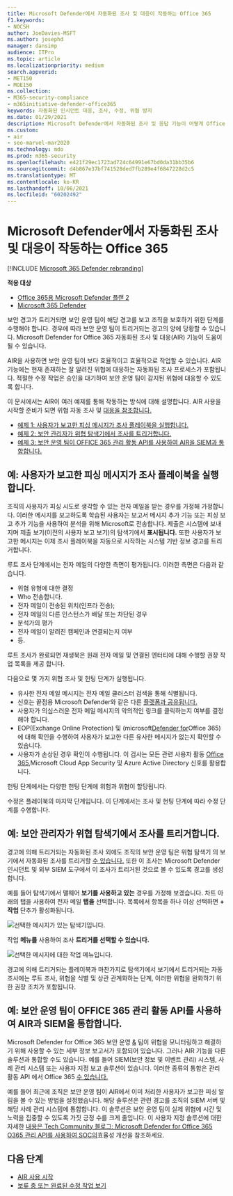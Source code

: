 ```yaml
---
title: Microsoft Defender에서 자동화된 조사 및 대응이 작동하는 Office 365
f1.keywords:
- NOCSH
author: JoeDavies-MSFT
ms.author: josephd
manager: dansimp
audience: ITPro
ms.topic: article
ms.localizationpriority: medium
search.appverid:
- MET150
- MOE150
ms.collection:
- M365-security-compliance
- m365initiative-defender-office365
keywords: 자동화된 인시던트 대응, 조사, 수정, 위협 방지
ms.date: 01/29/2021
description: Microsoft Defender에서 자동화된 조사 및 응답 기능이 어떻게 Office 365
ms.custom:
- air
- seo-marvel-mar2020
ms.technology: mdo
ms.prod: m365-security
ms.openlocfilehash: e421f29ec1723ad724c64991e67bd0da31bb35b6
ms.sourcegitcommit: d4b867e37bf741528ded7fb289e4f6847228d2c5
ms.translationtype: MT
ms.contentlocale: ko-KR
ms.lasthandoff: 10/06/2021
ms.locfileid: "60202492"
---
```

# <a name="how-automated-investigation-and-response-works-in-microsoft-defender-for-office-365"></a>Microsoft Defender에서 자동화된 조사 및 대응이 작동하는 Office 365

[!INCLUDE [Microsoft 365 Defender rebranding](../includes/microsoft-defender-for-office.md)]

**적용 대상**
- [Office 365용 Microsoft Defender 플랜 2](defender-for-office-365.md)
- [Microsoft 365 Defender](../defender/microsoft-365-defender.md)

보안 경고가 트리거되면 보안 운영 팀이 해당 경고를 보고 조직을 보호하기 위한 단계를 수행해야 합니다. 경우에 따라 보안 운영 팀이 트리거되는 경고의 양에 당황할 수 있습니다. Microsoft Defender for Office 365 자동화된 조사 및 대응(AIR) 기능이 도움이 될 수 있습니다.

AIR을 사용하면 보안 운영 팀이 보다 효율적이고 효율적으로 작업할 수 있습니다. AIR 기능에는 현재 존재하는 잘 알려진 위협에 대응하는 자동화된 조사 프로세스가 포함됩니다. 적절한 수정 작업은 승인을 대기하여 보안 운영 팀이 감지된 위협에 대응할 수 있도록 합니다.

이 문서에서는 AIR이 여러 예제를 통해 작동하는 방식에 대해 설명합니다. AIR 사용을 시작할 준비가 되면 위협 자동 조사 및 [대응을 참조합니다.](office-365-air.md)

- [예제 1: 사용자가 보고한 피싱 메시지가 조사 플레이북을 실행합니다.](#example-a-user-reported-phish-message-launches-an-investigation-playbook)
- [예제 2: 보안 관리자가 위협 탐색기에서 조사를 트리거합니다.](#example-a-security-administrator-triggers-an-investigation-from-threat-explorer)
- [예제 3: 보안 운영 팀이 OFFICE 365 관리 활동 API를 사용하여 AIR을 SIEM과 통합합니다.](#example-a-security-operations-team-integrates-air-with-their-siem-using-the-office-365-management-activity-api)

## <a name="example-a-user-reported-phish-message-launches-an-investigation-playbook"></a>예: 사용자가 보고한 피싱 메시지가 조사 플레이북을 실행합니다.

조직의 사용자가 피싱 시도로 생각할 수 있는 전자 메일을 받는 경우를 가정해 가정합니다. 이러한 메시지를 보고하도록 학습된 사용자는 보고서 [](enable-the-report-message-add-in.md) 메시지 추가 기능 [](enable-the-report-phish-add-in.md) 또는 피싱 보고 추가 기능을 사용하여 분석을 위해 Microsoft로 전송합니다. 제출은 시스템에 보내지며 제출 보기(이전의  사용자 보고 보기)의 탐색기에서 **표시됩니다.** 또한 사용자가 보고한 메시지는 이제 조사 플레이북을 자동으로 시작하는 시스템 기반 정보 경고를 트리거합니다.

루트 조사 단계에서는 전자 메일의 다양한 측면이 평가됩니다. 이러한 측면은 다음과 같습니다.

- 위협 유형에 대한 결정
- Who 전송합니다.
- 전자 메일이 전송된 위치(인프라 전송);
- 전자 메일의 다른 인스턴스가 배달 또는 차단된 경우
- 분석가의 평가
- 전자 메일이 알려진 캠페인과 연결되는지 여부
- 등.

루트 조사가 완료되면 재생북은 원래 전자 메일 및 연결된 엔터티에 대해 수행할 권장 작업 목록을 제공 합니다.

다음으로 몇 가지 위협 조사 및 헌팅 단계가 실행됩니다.

- 유사한 전자 메일 메시지는 전자 메일 클러스터 검색을 통해 식별됩니다.
- 신호는 끝점용 Microsoft Defender와 같은 다른 [플랫폼과 공유됩니다.](/windows/security/threat-protection/microsoft-defender-atp/microsoft-defender-advanced-threat-protection)
- 사용자가 의심스러운 전자 메일 메시지의 악의적인 링크를 클릭하는지 여부를 결정해야 합니다.
- EOP(Exchange Online Protection) 및 (microsoft[](exchange-online-protection-overview.md)[Defender for](defender-for-office-365.md)Office 365)에 대해 확인을 수행하여 사용자가 보고한 다른 유사한 메시지가 없는지 확인할 수 있습니다.
- 사용자가 손상된 경우 확인이 수행됩니다. 이 검사는 모든 관련 사용자 활동 [Office 365,](/cloud-app-security)Microsoft Cloud App Security [](/azure/active-directory)및 Azure Active Directory 신호를 활용합니다.

헌팅 단계에서는 다양한 헌팅 단계에 위험과 위협이 할당됩니다.

수정은 플레이북의 마지막 단계입니다. 이 단계에서는 조사 및 헌팅 단계에 따라 수정 단계를 수행합니다.

## <a name="example-a-security-administrator-triggers-an-investigation-from-threat-explorer"></a>예: 보안 관리자가 위협 탐색기에서 조사를 트리거합니다.

경고에 의해 트리거되는 자동화된 조사 외에도 조직의 보안 운영 팀은 위협 탐색기 의 보기에서 자동화된 조사를 트리거할 [수 있습니다.](threat-explorer.md)  또한 이 조사는 Microsoft Defender 인시던트 및 외부 SIEM 도구에서 이 조사가 트리거된 것으로 볼 수 있도록 경고를 생성합니다.

예를 들어 탐색기에서 맬웨어 **보기를 사용하고 있는** 경우를 가정해 보겠습니다. 차트 아래의 탭을 사용하여 전자 메일 **탭을** 선택합니다. 목록에서 항목을 하나 이상 선택하면 **+ 작업** 단추가 활성화됩니다.

![선택한 메시지가 있는 탐색기입니다.](../../media/Explorer-Malware-Email-ActionsInvestigate.png)

작업 **메뉴를** 사용하여 조사 **트리거를 선택할 수 있습니다.**

![선택한 메시지에 대한 작업 메뉴입니다.](../../media/explorer-malwareview-selectedemails-actions.jpg)

경고에 의해 트리거되는 플레이북과 마찬가지로 탐색기에서 보기에서 트리거되는 자동 조사에는 루트 조사, 위협을 식별 및 상관 관계화하는 단계, 이러한 위협을 완화하기 위한 권장 조치가 포함됩니다.

## <a name="example-a-security-operations-team-integrates-air-with-their-siem-using-the-office-365-management-activity-api"></a>예: 보안 운영 팀이 OFFICE 365 관리 활동 API를 사용하여 AIR과 SIEM을 통합합니다.

Microsoft Defender for Office 365 보안 운영 [&](air-view-investigation-results.md) 팀이 위협을 모니터링하고 해결하기 위해 사용할 수 있는 세부 정보 보고서가 포함되어 있습니다. 그러나 AIR 기능을 다른 솔루션과 통합할 수도 있습니다. 예를 들어 SIEM(보안 정보 및 이벤트 관리) 시스템, 사례 관리 시스템 또는 사용자 지정 보고 솔루션이 있습니다. 이러한 종류의 통합은 관리 활동 API 에서 Office 365 [수 있습니다.](/office/office-365-management-api/office-365-management-activity-api-reference)

예를 들어 최근에 조직은 보안 운영 팀이 AIR에서 이미 처리한 사용자가 보고한 피싱 알림을 볼 수 있는 방법을 설정했습니다. 해당 솔루션은 관련 경고를 조직의 SIEM 서버 및 해당 사례 관리 시스템에 통합합니다. 이 솔루션은 보안 운영 팀이 실제 위협에 시간 및 노력을 집중할 수 있도록 가짓 긍정 수를 크게 줄입니다. 이 사용자 지정 솔루션에 대한 자세한 [내용은 Tech Community 블로그: Microsoft Defender for Office 365 O365 관리 API를 사용하여 SOC의](https://techcommunity.microsoft.com/t5/microsoft-security-and/improve-the-effectiveness-of-your-soc-with-office-365-atp-and/ba-p/1525185)효율성 개선을 참조하세요.

## <a name="next-steps"></a>다음 단계

- [AIR 사용 시작](office-365-air.md)
- [보류 중 또는 완료된 수정 작업 보기](air-review-approve-pending-completed-actions.md)
